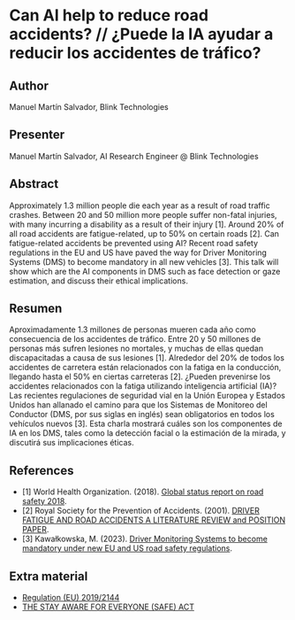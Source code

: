 # Can AI help to reduce road accidents?  // ¿Puede la IA ayudar a reducir los accidentes de tráfico?

## Author

Manuel Martín Salvador, Blink Technologies

## Presenter

Manuel Martín Salvador, AI Research Engineer @ Blink Technologies

## Abstract 

Approximately 1.3 million people die each year as a result of road traffic crashes. Between 20 and 50 million more people suffer non-fatal injuries, with many incurring a disability as a result of their injury [1]. Around 20% of all road accidents are fatigue-related, up to 50% on certain roads [2]. Can fatigue-related accidents be prevented using AI? Recent road safety regulations in the EU and US have paved the way for Driver Monitoring Systems (DMS) to become mandatory in all new vehicles [3]. This talk will show which are the AI components in DMS such as face detection or gaze estimation, and discuss their ethical implications.

## Resumen

Aproximadamente 1.3 millones de personas mueren cada año como consecuencia de los accidentes de tráfico. Entre 20 y 50 millones de personas más sufren lesiones no mortales, y muchas de ellas quedan discapacitadas a causa de sus lesiones [1]. Alrededor del 20% de todos los accidentes de carretera están relacionados con la fatiga en la conducción, llegando hasta el 50% en ciertas carreteras [2]. ¿Pueden prevenirse los accidentes relacionados con la fatiga utilizando inteligencia artificial (IA)? Las recientes regulaciones de seguridad vial en la Unión Europea y Estados Unidos han allanado el camino para que los Sistemas de Monitoreo del Conductor (DMS, por sus siglas en inglés) sean obligatorios en todos los vehículos nuevos [3]. Esta charla mostrará cuáles son los componentes de IA en los DMS, tales como la detección facial o la estimación de la mirada, y discutirá sus implicaciones éticas.

## References

- [1] World Health Organization. (2018). [Global status report on road safety 2018](https://www.who.int/publications/i/item/9789241565684). 
- [2] Royal Society for the Prevention of Accidents. (2001). [DRIVER FATIGUE AND ROAD ACCIDENTS A LITERATURE REVIEW and POSITION PAPER](https://web.archive.org/web/20170301005823/http://www.ibrarian.net/navon/paper/DRIVER_FATIGUE_AND_ROAD_ACCIDENTS_A_LITERATURE_RE.pdf?paperid=1229744).
- [3] Kawałkowska, M. (2023). [Driver Monitoring Systems to become mandatory under new EU and US road safety regulations](https://spyro-soft.com/blog/driver-monitoring-systems-to-become-mandatory-under-new-eu-and-us-road-safety-regulations).

## Extra material

- [Regulation (EU) 2019/2144](https://eur-lex.europa.eu/eli/reg/2019/2144/oj)
- [THE STAY AWARE FOR EVERYONE (SAFE) ACT](https://www.markey.senate.gov/imo/media/doc/SAFE%20Act.pdf)
